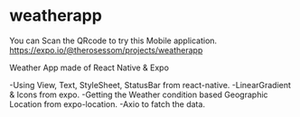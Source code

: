 # weatherapp
You can Scan the QRcode to try this Mobile application.
https://expo.io/@therosessom/projects/weatherapp

Weather App made of React Native & Expo

-Using View, Text, StyleSheet, StatusBar from react-native.
-LinearGradient & Icons from expo.
-Getting the Weather condition based Geographic Location from expo-location.
-Axio to fatch the data.

